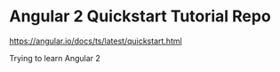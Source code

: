 # Angular 2 Quickstart Tutorial Repo

https://angular.io/docs/ts/latest/quickstart.html

Trying to learn Angular 2
